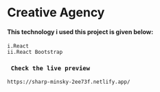 # Creative Agency

 #### This technology i used this project is given below: 
    i.React 
    ii.React Bootstrap


### ` Check the live preview`

    https://sharp-minsky-2ee73f.netlify.app/
